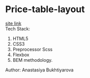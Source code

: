 # Price-table-layout

[site link](https://stacybukhtiyarova.github.io/Price-table-project/)  
Tech Stack:

1. HTML5
2. CSS3
3. Preprocessor Scss
4. Flexbox
5. BEM methodology.

Author:
Anastasiya Bukhtiyarova
